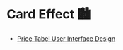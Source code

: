 # Card Effect 🏙

- [Price Tabel User Interface Design](https://github.com/Dev-JeromeBaek/awesome-web-styling/tree/master/card/price-table-user-interface-design)

